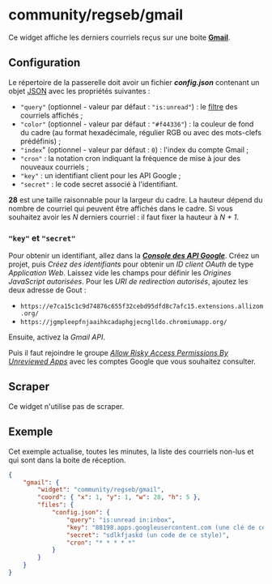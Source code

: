 # community/regseb/gmail

Ce widget affiche les derniers courriels reçus sur une boite
**[Gmail](https://mail.google.com/)**.

## Configuration

Le répertoire de la passerelle doit avoir un fichier ***config.json***
contenant un objet
[JSON](http://www.json.org/json-fr.html "JavaScript Object Notation") avec les
propriétés suivantes :

- `"query"` (optionnel - valeur par défaut : `"is:unread"`) : le
  [filtre](https://support.google.com/mail/answer/7190) des courriels affichés ;
- `"color"` (optionnel - valeur par défaut : `"#f44336"`) : la couleur de fond
  du cadre (au format hexadécimale, régulier RGB ou avec des mots-clefs
  prédéfinis) ;
- `"index`" (optionnel - valeur par défaut : `0`) : l'index du compte Gmail ;
- `"cron"` : la notation cron indiquant la fréquence de mise à jour des
  nouveaux courriels ;
- `"key"` : un identifiant client pour les API Google ;
- `"secret"` : le code secret associé à l'identifiant.

**28** est une taille raisonnable pour la largeur du cadre. La hauteur dépend
du nombre de courriel qui peuvent être affichés dans le cadre. Si vous souhaitez
avoir les *N* derniers courriel : il faut fixer la hauteur à *N + 1*.

### `"key"` et `"secret"`

Pour obtenir un identifiant, allez dans la
***[Console des API Google](https://console.developers.google.com/)***. Créez un
projet, puis *Créez des identifiants* pour obtenir un *ID client OAuth* de type
*Application Web*. Laissez vide les champs pour définir les *Origines JavaScript
autorisées*. Pour les *URI de redirection autorisés*, ajoutez les deux adresse
de Gout :

- `https://e7ca15c1c9d74876c655f32cebd95dfd8c7afc15.extensions.allizom.org/`
- `https://jgmpleepfnjaaihkcadaphgjecnglldo.chromiumapp.org/`

Ensuite, activez la *Gmail API*.

Puis il faut rejoindre le groupe *[Allow Risky Access Permissions By Unreviewed
Apps](https://groups.google.com/forum/#!forum/risky-access-by-unreviewed-apps)*
avec les comptes Google que vous souhaitez consulter.

## Scraper

Ce widget n'utilise pas de scraper.

## Exemple

Cet exemple actualise, toutes les minutes, la liste des courriels non-lus et qui
sont dans la boite de réception.

```JSON
{
    "gmail": {
        "widget": "community/regseb/gmail",
        "coord": { "x": 1, "y": 1, "w": 28, "h": 5 },
        "files": {
            "config.json": {
                "query": "is:unread in:inbox",
                "key": "88198.apps.googleusercontent.com (une clé de ce style)",
                "secret": "sdlkfjaskd (un code de ce style)",
                "cron": "* * * * *"
            }
        }
    }
}
```
